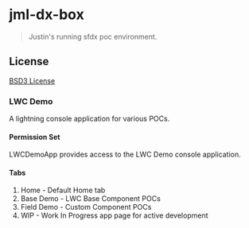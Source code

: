 # jml-dx-box

> Justin's running sfdx poc environment.

## License

[BSD3 License](./LICENSE)

### LWC Demo

A lightning console application for various POCs.

#### Permission Set

LWCDemoApp provides access to the LWC Demo console application.

#### Tabs

1.  Home - Default Home tab
1.  Base Demo - LWC Base Component POCs
1.  Field Demo - Custom Component POCs
1.  WIP - Work In Progress app page for active development
